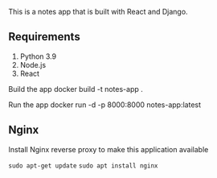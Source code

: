 This is a notes app  that is built with React and Django.

## Requirements
1. Python 3.9
2. Node.js
3. React

Build the app
docker build -t notes-app .

Run the app
docker run -d -p 8000:8000 notes-app:latest


## Nginx

Install Nginx reverse proxy to make this application available

`sudo apt-get update`
`sudo apt install nginx`
